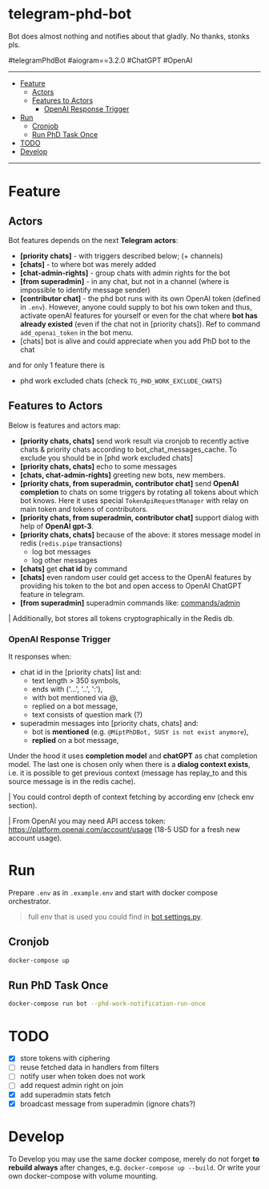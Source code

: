 # telegram-phd-bot
Bot does almost nothing and notifies about that gladly. No thanks, stonks pls.

#telegramPhdBot
#aiogram==3.2.0 
#ChatGPT 
#OpenAI

---

* [Feature](#feature)
   * [Actors](#actors)
   * [Features to Actors](#features-to-actors)
      * [OpenAI Response Trigger](#openai-response-trigger)
* [Run](#run)
   * [Cronjob](#cronjob)
   * [Run PhD Task Once](#run-phd-task-once)
* [TODO](#todo)
* [Develop](#develop)

---

# Feature

## Actors
Bot features depends on the next **Telegram actors**:
- **[priority chats]** - with triggers described below; (+ channels)
- **[chats]** - to where bot was merely added
- **[chat-admin-rights]** - group chats with admin rights for the bot
- **[from superadmin]** - in any chat, but not in a channel (where is impossible to identify message sender)
- **[contributor chat]** - the phd bot runs with its own OpenAI token (defined in `.env`). However, anyone could supply to bot his own token and thus, activate openAI features for yourself or even for the chat where **bot has already existed** (even if the chat not in [priority chats]). Ref to command `add_openai_token` in the bot menu.
- [chats] bot is alive and could appreciate when you add PhD bot to the chat

and for only 1 feature there is
- phd work excluded chats (check `TG_PHD_WORK_EXCLUDE_CHATS`)

## Features to Actors
Below is features and actors map:
- **[priority chats, chats]** send work result via cronjob to recently active chats & priority chats according to bot_chat_messages_cache. To exclude you should be in [phd work excluded chats]
- **[priority chats, chats]** echo to some messages
- **[chats, chat-admin-rights]** greeting new bots, new members.
- **[priority chats, from superadmin, contributor chat]** send **OpenAI completion** to chats on some triggers by rotating all tokens about which bot knows. Here it uses special `TokenApiRequestManager` with relay on main token and tokens of contributors.
- **[priority chats, from superadmin, contributor chat]** support dialog with help of **OpenAI gpt-3**.
- **[priority chats, chats]** because of the above: it stores message model in redis (`redis.pipe` transactions)
  - log bot messages
  - log other messages
- **[chats]** get **chat id** by command
- **[chats]** even random user could get access to the OpenAI features by providing his token to the bot and open access to OpenAI ChatGPT feature in telegram.
- **[from superadmin]** superadmin commands like: [commands/admin](bot/src/bot/handlers/commands/admin)

| Additionally, bot stores all tokens cryptographically in the Redis db. 

### OpenAI Response Trigger
It responses when:

- chat id in the [priority chats] list and:
  - text length > 350 symbols,
  - ends with ('...', '..', ':'),
  - with bot mentioned via @,
  - replied on a bot message,
  - text consists of question mark (?)
- superadmin messages into [priority chats, chats] and:
  - bot is **mentioned** (e.g. `@MiptPhDBot, SUSY is not exist anymore`),
  - **replied** on a bot message,

Under the hood it uses **completion model** and **chatGPT** as chat completion model. 
The last one is chosen only when there is a **dialog context exists**, i.e. it is possible to get previous context (message has replay_to and this source message is in the redis cache).

| You could control depth of context fetching by according env (check env section). 

| From OpenAI you may need API access token: https://platform.openai.com/account/usage (18-5 USD for a fresh new account usage).

# Run
Prepare `.env` as in `.example.env` and start with docker compose orchestrator.

> full env that is used you could find in [bot settings.py](bot/src/config/settings.py).

## Cronjob
```bash
docker-compose up
```

## Run PhD Task Once
```bash
docker-compose run bot --phd-work-notification-run-once
```

# TODO
- [x] store tokens with ciphering
- [ ] reuse fetched data in handlers from filters
- [ ] notify user when token does not work
- [ ] add request admin right on join
- [x] add superadmin stats fetch
- [x] broadcast message from superadmin (ignore chats?)

# Develop
To Develop you may use the same docker compose, merely do not forget **to rebuild always** after changes, e.g. `docker-compose up --build`. Or write your own docker-compose with volume mounting.
